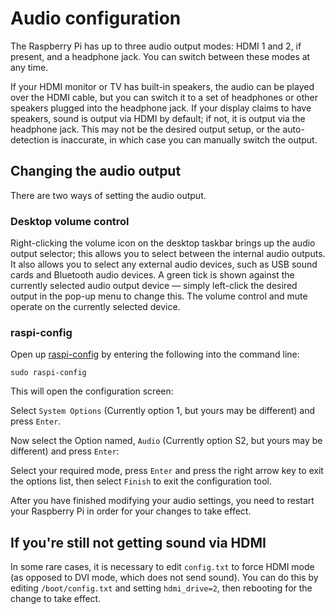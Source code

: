 # Audio configuration

The Raspberry Pi has up to three audio output modes: HDMI 1 and 2, if present, and a headphone jack. You can switch between these modes at any time.

If your HDMI monitor or TV has built-in speakers, the audio can be played over the HDMI cable, but you can switch it to a set of headphones or other speakers plugged into the headphone jack. If your display claims to have speakers, sound is output via HDMI by default; if not, it is output via the headphone jack. This may not be the desired output setup, or the auto-detection is inaccurate, in which case you can manually switch the output.

## Changing the audio output

There are two ways of setting the audio output.

### Desktop volume control

Right-clicking the volume icon on the desktop taskbar brings up the audio output selector; this allows you to select between the internal audio outputs. It also allows you to select any external audio devices, such as USB sound cards and Bluetooth audio devices. A green tick is shown against the currently selected audio output device — simply left-click the desired output in the pop-up menu to change this. The volume control and mute operate on the currently selected device.

### raspi-config

Open up [raspi-config](raspi-config.md) by entering the following into the command line:

```
sudo raspi-config
```

This will open the configuration screen:

Select `System Options` (Currently option 1, but yours may be different) and press `Enter`.

Now select the Option named, `Audio` (Currently option S2, but yours may be different) and press `Enter`:

Select your required mode, press `Enter` and press the right arrow key to exit the options list, then select `Finish` to exit the configuration tool.

After you have finished modifying your audio settings, you need to restart your Raspberry Pi in order for your changes to take effect.


## If you're still not getting sound via HDMI

In some rare cases, it is necessary to edit `config.txt` to force HDMI mode (as opposed to DVI mode, which does not send sound). You can do this by editing `/boot/config.txt` and setting `hdmi_drive=2`, then rebooting for the change to take effect.
